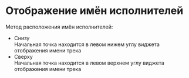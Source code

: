 # Отображение имён исполнителей

Метод расположения имён исполнителей:
- Снизу  
Начальная точка находится в левом нижем углу виджета отображения имени трека
- Сверху  
Начальная точка находится в левом верхнем углу виджета отображения имени трека